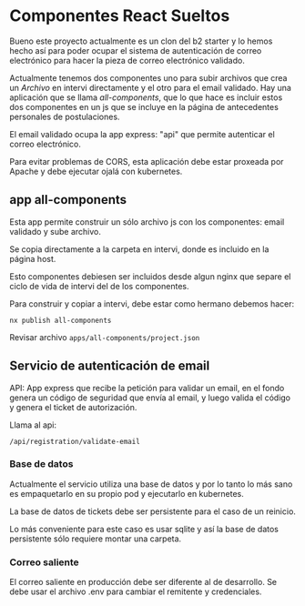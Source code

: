 # Componentes React Sueltos

Bueno este proyecto actualmente es un clon del b2 starter y lo hemos hecho así para poder ocupar el sistema de autenticación de correo electrónico para hacer la pieza de correo electrónico validado.

Actualmente tenemos dos componentes uno para subir archivos que crea un _Archivo_ en intervi directamente y el otro para el email validado. Hay una aplicación que se llama _all-components_, que lo que hace es incluir estos dos componentes en un js que se incluye en la página de antecedentes personales de postulaciones.

El email validado ocupa la app express: "api" que permite autenticar el correo electrónico.

Para evitar problemas de CORS, esta aplicación debe estar proxeada por Apache y debe ejecutar ojalá con kubernetes.

## app all-components

Esta app permite construir un sólo archivo js con los componentes: email validado y sube archivo.

Se copia directamente a la carpeta en intervi, donde es incluido en la página host.

Esto componentes debiesen ser incluidos desde algun nginx que separe
el ciclo de vida de intervi del de los componentes.

Para construir y copiar a intervi, debe estar como hermano debemos hacer:

```
nx publish all-components
```

Revisar archivo `apps/all-components/project.json`

## Servicio de autenticación de email

API: App express que recibe la petición para validar un email, en el fondo
genera un código de seguridad que envía al email, y luego valida el código y genera
el ticket de autorización.

Llama al api:

`/api/registration/validate-email`

### Base de datos

Actualmente el servicio utiliza una base de datos y por lo tanto
lo más sano es empaquetarlo en su propio pod y ejecutarlo en kubernetes.

La base de datos de tickets debe ser persistente para el caso de
un reinicio.

Lo más conveniente para este caso es usar sqlite y así la base
de datos persistente sólo requiere montar una carpeta.

### Correo saliente

El correo saliente en producción debe ser diferente al de desarrollo.
Se debe usar el archivo .env para cambiar el remitente y credenciales.
